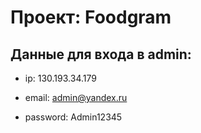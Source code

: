 # Проект: Foodgram

## Данные для входа в admin:

- ip: 130.193.34.179

- email: admin@yandex.ru

- password: Admin12345